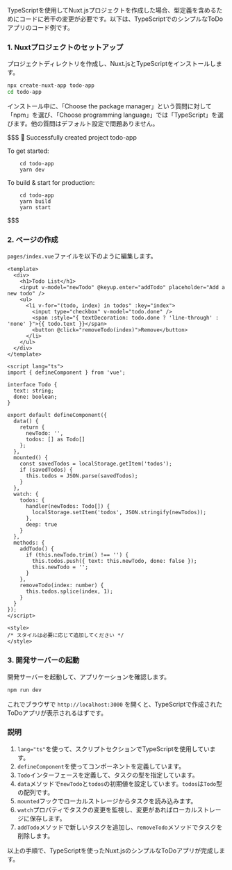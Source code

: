TypeScriptを使用してNuxt.jsプロジェクトを作成した場合、型定義を含めるためにコードに若干の変更が必要です。以下は、TypeScriptでのシンプルなToDoアプリのコード例です。

### 1. Nuxtプロジェクトのセットアップ

プロジェクトディレクトリを作成し、Nuxt.jsとTypeScriptをインストールします。

```bash
npx create-nuxt-app todo-app
cd todo-app
```

インストール中に、「Choose the package manager」という質問に対して「npm」を選び、「Choose programming language」では「TypeScript」を選びます。他の質問はデフォルト設定で問題ありません。


$$$
🎉  Successfully created project todo-app

  To get started:

        cd todo-app
        yarn dev

  To build & start for production:

        cd todo-app
        yarn build
        yarn start
$$$

### 2. ページの作成

`pages/index.vue`ファイルを以下のように編集します。

```vue
<template>
  <div>
    <h1>Todo List</h1>
    <input v-model="newTodo" @keyup.enter="addTodo" placeholder="Add a new todo" />
    <ul>
      <li v-for="(todo, index) in todos" :key="index">
        <input type="checkbox" v-model="todo.done" />
        <span :style="{ textDecoration: todo.done ? 'line-through' : 'none' }">{{ todo.text }}</span>
        <button @click="removeTodo(index)">Remove</button>
      </li>
    </ul>
  </div>
</template>

<script lang="ts">
import { defineComponent } from 'vue';

interface Todo {
  text: string;
  done: boolean;
}

export default defineComponent({
  data() {
    return {
      newTodo: '',
      todos: [] as Todo[]
    };
  },
  mounted() {
    const savedTodos = localStorage.getItem('todos');
    if (savedTodos) {
      this.todos = JSON.parse(savedTodos);
    }
  },
  watch: {
    todos: {
      handler(newTodos: Todo[]) {
        localStorage.setItem('todos', JSON.stringify(newTodos));
      },
      deep: true
    }
  },
  methods: {
    addTodo() {
      if (this.newTodo.trim() !== '') {
        this.todos.push({ text: this.newTodo, done: false });
        this.newTodo = '';
      }
    },
    removeTodo(index: number) {
      this.todos.splice(index, 1);
    }
  }
});
</script>

<style>
/* スタイルは必要に応じて追加してください */
</style>
```

### 3. 開発サーバーの起動

開発サーバーを起動して、アプリケーションを確認します。

```bash
npm run dev
```

これでブラウザで `http://localhost:3000` を開くと、TypeScriptで作成されたToDoアプリが表示されるはずです。

### 説明

1. `lang="ts"`を使って、スクリプトセクションでTypeScriptを使用しています。
2. `defineComponent`を使ってコンポーネントを定義しています。
3. `Todo`インターフェースを定義して、タスクの型を指定しています。
4. `data`メソッドで`newTodo`と`todos`の初期値を設定しています。`todos`は`Todo`型の配列です。
5. `mounted`フックでローカルストレージからタスクを読み込みます。
6. `watch`プロパティでタスクの変更を監視し、変更があればローカルストレージに保存します。
7. `addTodo`メソッドで新しいタスクを追加し、`removeTodo`メソッドでタスクを削除します。

以上の手順で、TypeScriptを使ったNuxt.jsのシンプルなToDoアプリが完成します。
